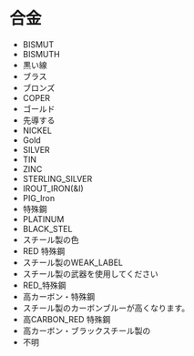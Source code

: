 # 合金

- BISMUT
- BISMUTH
- 黒い線
- ブラス
- ブロンズ
- COPER
- ゴールド
- 先導する
- NICKEL
- Gold
- SILVER
- TIN
- ZINC
- STERLING_SILVER
- IROUT_IRON(&I)
- PIG_Iron
- 特殊鋼
- PLATINUM
- BLACK_STEL
- スチール製の色
- RED 特殊鋼
- スチール製のWEAK_LABEL
- スチール製の武器を使用してください
- RED_特殊鋼
- 高カーボン・特殊鋼
- スチール製のカーボンブルーが高くなります。
- 高CARBON_RED 特殊鋼
- 高カーボン・ブラックスチール製の
- 不明